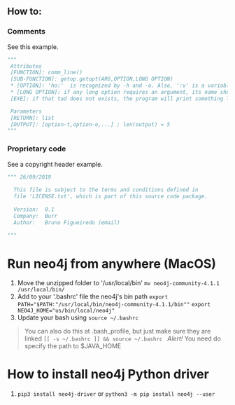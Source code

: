 ## How to:

### Comments

See this example. 

```python
"""  
 Attributes 
 [FUNCTION]: comm_line()
 [SUB-FUNCTION]: getop.getopt(ARG,OPTION,LONG OPTION)
 * [OPTION]: 'ho:'  is recognized by -h and -o. Also, ':v' is a variable used for detection
 * [LONG OPTION]: if any long option requires an argument, its name should have a suffix of '='
 [EXE]: if that tad does not exists, the program will print something like "option -a not recognized"

 Parameters
 [RETURN]: list
 [OUTPUT]: [option-t,option-o,...] ; len(output) = 5
"""
```

### Proprietary code 

See a copyright header example. 

```python
""" 26/09/2019  
  
  This file is subject to the terms and conditions defined in
  file 'LICENSE.txt', which is part of this source code package.
  
  Version:  0.1
  Company:  Burr 
  Author:   Bruno Figueiredo (email)
    
""" 
```

# Run neo4j from anywhere (MacOS)

1.  Move the unzipped folder to '/usr/local/bin' 
		``mv neo4j-community-4.1.1 /usr/local/bin/``
2. Add to your '.bashrc' file the neo4j's bin path
		``export PATH="$PATH:"/usr/local/bin/neo4j-community-4.1.1/bin""``
		``export NEO4J_HOME="us/bin/local/neo4j"``
3. Update your bash using `source ~/.bashrc`

> You can also do this at .bash_profile, but just make sure they are linked `[[ -s ~/.bashrc ]] && source ~/.bashrc `
> *Alert!* You need do specify the path to $JAVA_HOME

# How to install neo4j Python driver

1. ``pip3 install neo4j-driver`` or ``python3 -m pip install neo4j --user``

